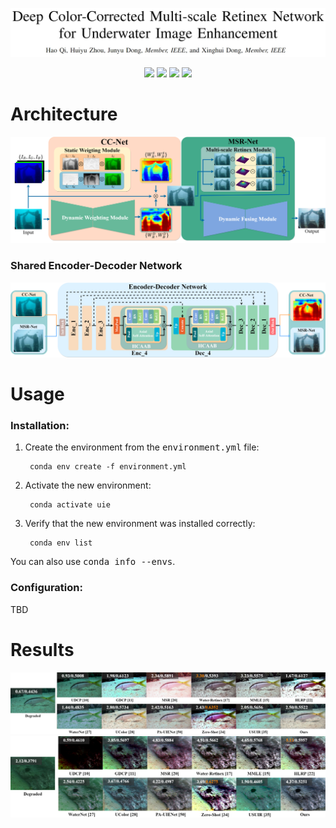 ![](./imgs/Title.png)
<p align="center"> 
<a href="" ><img src="https://img.shields.io/badge/HOME-Paper-important.svg"></a>
<a href="" ><img src="https://img.shields.io/badge/PDF-Paper-blueviolet.svg"></a>
<a href="" ><img src="https://img.shields.io/badge/-Poster-ff69b7.svg"></a>
<a href="" ><img src="https://img.shields.io/badge/-Video-brightgreen.svg"></a>
</p>

# Architecture

![](./imgs/arch_small.png)

### Shared Encoder-Decoder Network
![](./imgs/network.png)

# Usage
### Installation:
1. Create the environment from the <kbd>environment.yml</kbd> file:

        conda env create -f environment.yml

2. Activate the new environment:

        conda activate uie

3. Verify that the new environment was installed correctly:

        conda env list

You can also use <kbd>conda info --envs</kbd>.

### Configuration:
TBD

# Results

![](./imgs/C60_half.png)
![](./imgs/RUIE_half.png)

